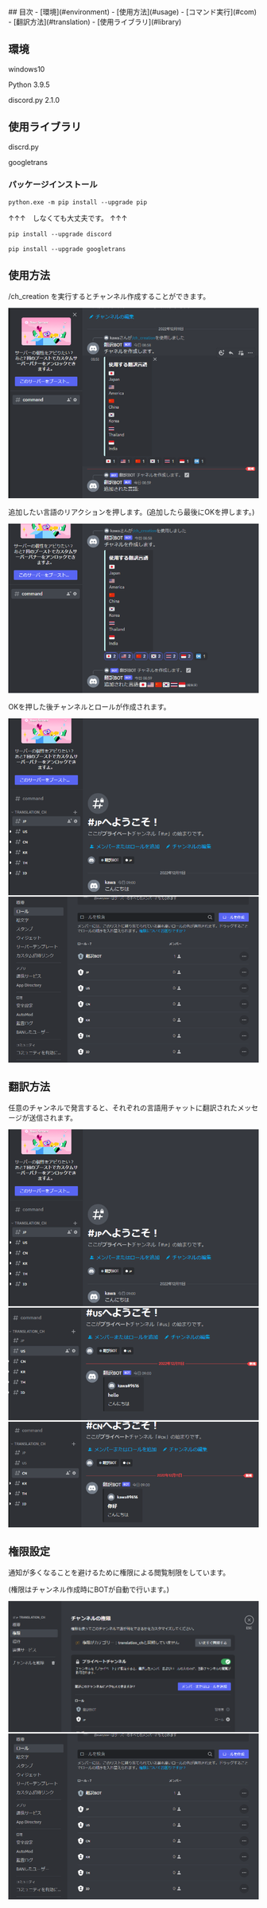 <title>ディスコード翻訳ボット</title>
## 目次
- [環境](#environment)
- [使用方法](#usage)
- [コマンド実行](#com)
- [翻訳方法](#translation)
- [使用ライブラリ](#library)

<h2 id="environment">環境</h2>
<p>windows10</p>
<p>Python 3.9.5 </p>
<p>discord.py 2.1.0</p>

<h2 id="environment">使用ライブラリ</h2>
<p>discrd.py</p>
<p>googletrans</p>

<h3>パッケージインストール</h3>

```
python.exe -m pip install --upgrade pip
```

↑↑↑　しなくても大丈夫です。 ↑↑↑</p>

```
pip install --upgrade discord
```

```
pip install --upgrade googletrans
```


<h2 id="usage">使用方法</h2>
<p id = "com">/ch_creation を実行するとチャンネル作成することができます。</p>
<img alt="チャンネル作成コマンド" src="img/createcommand1.png" />
<p>追加したい言語のリアクションを押します。(追加したら最後にOKを押します。)</p>
<img alt="チャンネル作成コマンド" src="img/createcommand2.png" />
<p>OKを押した後チャンネルとロールが作成されます。</p>
<img alt="チャンネル作成コマンド" src="img/translation1.png" />
<img alt="チャンネル作成コマンド" src="img/authority2.png" />

<h2 id="translation">翻訳方法</h2>
<p>任意のチャンネルで発言すると、それぞれの言語用チャットに翻訳されたメッセージが送信されます。</p>
<img alt="翻訳jp" src="img/translation1.png" />
<img alt="翻訳en" src="img/translation2.png" />
<img alt="翻訳cn" src="img/translation3.png" />

<h2 id="authority">権限設定</h2>
<p>通知が多くなることを避けるために権限による閲覧制限をしています。</p>
<p>(権限はチャンネル作成時にBOTが自動で行います。)</p>
<img alt="権限1" src="img/authority1.png" />
<img alt="権限2" src="img/authority2.png" />

